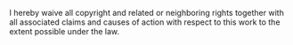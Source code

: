 I hereby waive all copyright and related or neighboring rights together
with all associated claims and causes of action with respect to this work
to the extent possible under the law. 
